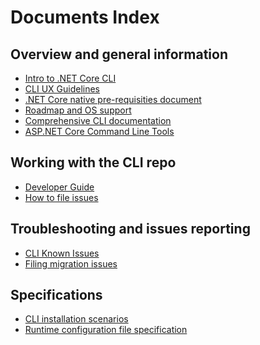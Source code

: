 Documents Index
===============

## Overview and general information

- [Intro to .NET Core CLI](general/intro-to-cli.md)
- [CLI UX Guidelines](general/cli-ux-guidelines.md)
- [.NET Core native pre-requisities document](https://github.com/dotnet/core/blob/master/Documentation/prereqs.md)
- [Roadmap and OS support](https://github.com/dotnet/core/blob/master/roadmap.md)
- [Comprehensive CLI documentation](https://docs.microsoft.com/en-us/dotnet/articles/core/preview3/tools/)
- [ASP.NET Core Command Line Tools](general/aspnetcore-tools.md)

## Working with the CLI repo

- [Developer Guide](project-docs/developer-guide.md)
- [How to file issues](project-docs/issue-filing-guide.md)

## Troubleshooting and issues reporting

- [CLI Known Issues](https://github.com/dotnet/core/blob/master/release-notes/2.0/2.0.0-known-issues.md)
- [Filing migration issues](migration-issues.md)

## Specifications

- [CLI installation scenarios](specs/cli-installation-scenarios.md)
- [Runtime configuration file specification](specs/runtime-configuration-file.md)
